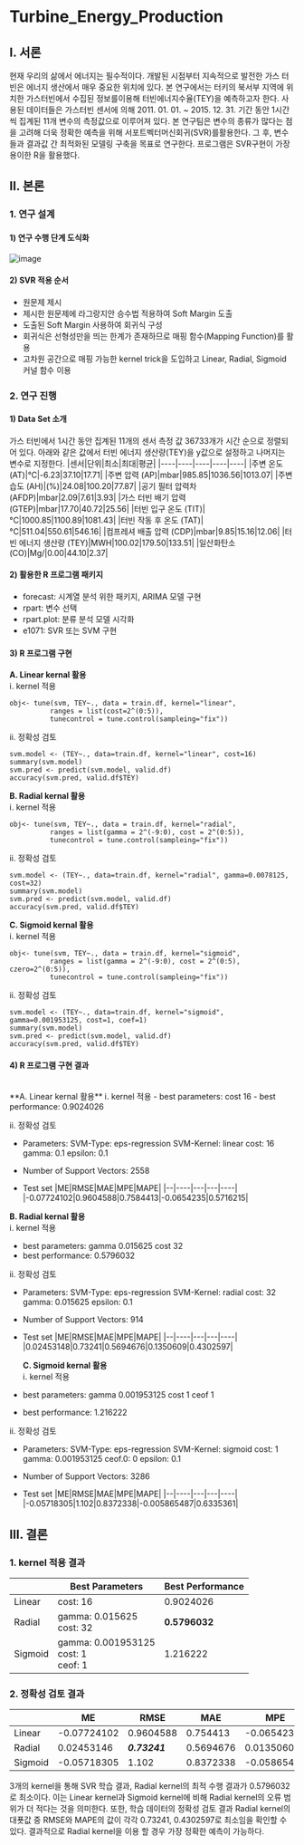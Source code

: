 # Turbine_Energy_Production

## Ⅰ. 서론
현재 우리의 삶에서 에너지는 필수적이다. 개발된 시점부터 지속적으로 발전한 가스 터빈은 에너지 생산에서 매우 중요한 위치에 있다. 본 연구에서는 터키의 북서부 지역에 위치한 가스터빈에서 수집된 정보를이용해 터빈에너지수율(TEY)을 예측하고자 한다. 사용된 데이터들은 가스터빈 센서에 의해 2011. 01. 01. ~ 2015. 12. 31. 기간 동안 1시간 씩 집계된 11개 변수의 측정값으로 이루어져 있다. 본 연구팀은 변수의 종류가 많다는 점을 고려해 더욱 정확한 예측을 위해 서포트벡터머신회귀(SVR)를활용한다. 그 후, 변수들과 결과값 간 최적화된 모델링 구축을 목표로 연구한다. 프로그램은 SVR구현이 가장 용이한 R을 활용했다.

## Ⅱ. 본론
### 1. 연구 설계
#### 1) 연구 수행 단계 도식화
![image](https://user-images.githubusercontent.com/76719920/130251785-ea357aae-dcbd-42b5-a7fd-6342dad65fc2.png)

#### 2) SVR 적용 순서
- 원문제 제시
- 제시한 원문제에 라그랑지안 승수법 적용하여 Soft Margin 도출
- 도출된 Soft Margin 사용하여 회귀식 구성
- 회귀식은 선형성만을 띄는 한계가 존재하므로 매핑 함수(Mapping Function)를 활용
- 고차원 공간으로 매핑 가능한 kernel trick을 도입하고 Linear, Radial, Sigmoid 커널 함수 이용


### 2. 연구 진행
#### 1) Data Set 소개
가스 터빈에서 1시간 동안 집계된 11개의 센서 측정 값 36733개가 시간 순으로 정렬되어 있다. 아래와 같은 값에서 터빈 에너지 생산량(TEY)을 y값으로 설정하고 나머지는 변수로 지정한다.
|센서|단위|최소|최대|평균|
|----|----|----|----|----|
|주변 온도 (AT)|℃|-6.23|37.10|17.71|
|주변 압력 (AP)|mbar|985.85|1036.56|1013.07|
|주변 습도 (AH)|(%)|24.08|100.20|77.87|
|공기 필터 압력차 (AFDP)|mbar|2.09|7.61|3.93|
|가스 터빈 배기 압력 (GTEP)|mbar|17.70|40.72|25.56|
|터빈 입구 온도 (TIT)|°C|1000.85|1100.89|1081.43|
|터빈 작동 후 온도 (TAT)|°C|511.04|550.61|546.16|
|컴프레셔 배출 압력 (CDP)|mbar|9.85|15.16|12.06|
|터빈 에너지 생산량 (TEY)|MWH|100.02|179.50|133.51|
|일산화탄소 (CO)|Mg/|0.00|44.10|2.37|


#### 2) 활용한 R 프로그램 패키지
- forecast: 시계열 분석 위한 패키지, ARIMA 모델 구현
- rpart: 변수 선택
- rpart.plot: 분류 분석 모델 시각화
- e1071: SVR 또는 SVM 구현

#### 3) R 프로그램 구현
**A. Linear kernal 활용**
<br>
ⅰ. kernel 적용
```
obj<- tune(svm, TEY~., data = train.df, kernel="linear", 
          ranges = list(cost=2^(0:5)),
          tunecontrol = tune.control(sampleing="fix"))
```
ⅱ. 정확성 검토
```
svm.model <- (TEY~., data=train.df, kernel="linear", cost=16)
summary(svm.model)
svm.pred <- predict(svm.model, valid.df)
accuracy(svm.pred, valid.df$TEY)
```

**B. Radial kernal 활용**
<br>
ⅰ. kernel 적용
```
obj<- tune(svm, TEY~., data = train.df, kernel="radial",
          ranges = list(gamma = 2^(-9:0), cost = 2^(0:5)),
          tunecontrol = tune.control(sampleing="fix"))
```
ⅱ. 정확성 검토
```
svm.model <- (TEY~., data=train.df, kernel="radial", gamma=0.0078125, cost=32)
summary(svm.model)
svm.pred <- predict(svm.model, valid.df)
accuracy(svm.pred, valid.df$TEY)
```

**C. Sigmoid kernal 활용**
<br>
ⅰ. kernel 적용
```
obj<- tune(svm, TEY~., data = train.df, kernel="sigmoid",
          ranges = list(gamma = 2^(-9:0), cost = 2^(0:5), czero=2^(0:5)),
          tunecontrol = tune.control(sampleing="fix"))
```
ⅱ. 정확성 검토
```
svm.model <- (TEY~., data=train.df, kernel="sigmoid", gamma=0.001953125, cost=1, coef=1)
summary(svm.model)
svm.pred <- predict(svm.model, valid.df)
accuracy(svm.pred, valid.df$TEY)
```


#### 4) R 프로그램 구현 결과
<br>
**A. Linear kernal 활용**
ⅰ. kernel 적용
- best parameters: cost 16
- best performance: 0.9024026

ⅱ. 정확성 검토
- Parameters: 
  SVM-Type: eps-regression
  SVM-Kernel: linear
  cost: 16
  gamma: 0.1
  epsilon: 0.1
  
- Number of Support Vectors: 2558
- Test set
  |ME|RMSE|MAE|MPE|MAPE|
  |--|----|---|---|----|
  |-0.07724102|0.9604588|0.7584413|-0.0654235|0.5716215|


**B. Radial kernal 활용**
<br>
ⅰ. kernel 적용
- best parameters: gamma 0.015625  cost 32
- best performance: 0.5796032

ⅱ. 정확성 검토
- Parameters: 
  SVM-Type: eps-regression
  SVM-Kernel: radial
  cost: 32
  gamma: 0.015625
  epsilon: 0.1
  
- Number of Support Vectors: 914
- Test set
  |ME|RMSE|MAE|MPE|MAPE|
  |--|----|---|---|----|
  |0.02453148|0.73241|0.5694676|0.1350609|0.4302597|
  
  **C. Sigmoid kernal 활용**
  <br>
ⅰ. kernel 적용
- best parameters: gamma 0.001953125  cost 1  ceof 1
- best performance: 1.216222

ⅱ. 정확성 검토
- Parameters: 
  SVM-Type: eps-regression
  SVM-Kernel: sigmoid
  cost: 1
  gamma: 0.001953125
  ceof.0: 0
  epsilon: 0.1
  
- Number of Support Vectors: 3286
- Test set
  |ME|RMSE|MAE|MPE|MAPE|
  |--|----|---|---|----|
  |-0.05718305|1.102|0.8372338|-0.005865487|0.6335361|
  
  
  
## Ⅲ. 결론
### 1. kernel 적용 결과
||Best Parameters|Best Performance|
|-|--------------|----------------|
|Linear|cost: 16|0.9024026|
|Radial|gamma: 0.015625 <br> cost: 32| **0.5796032**|
|Sigmoid|gamma: 0.001953125 <br> cost: 1 <br> ceof: 1|1.216222|
  
### 2. 정확성 검토 결과
||ME|RMSE|MAE|MPE|MAPE|
|-|--|---|---|---|----|
|Linear|-0.07724102|0.9604588|0.754413|-0.0654235|0.5716215|
|Radial|0.02453146|**_0.73241_**|0.5694676|0.01350609|**_0.4302597_**|
|Sigmoid|-0.05718305|1.102|0.8372338|-0.05865487|0.6335361|

3개의 kernel을 통해 SVR 학습 결과, Radial kernel의 최적 수행 결과가 0.5796032로 최소이다. 이는 Linear kernel과 Sigmoid kernel에 비해 Radial kernel의 오류 범위가 더 적다는 것을 의미한다. 또한, 학습 데이터의 정확성 검토 결과 Radial kernel의 대푯값 중 RMSE와 MAPE의 값이 각각 0.73241, 0.4302597로 최소임을 확인할 수 있다. 결과적으로 Radial kernel을 이용 할 경우 가장 정확한 예측이 가능하다.

  
  
  
